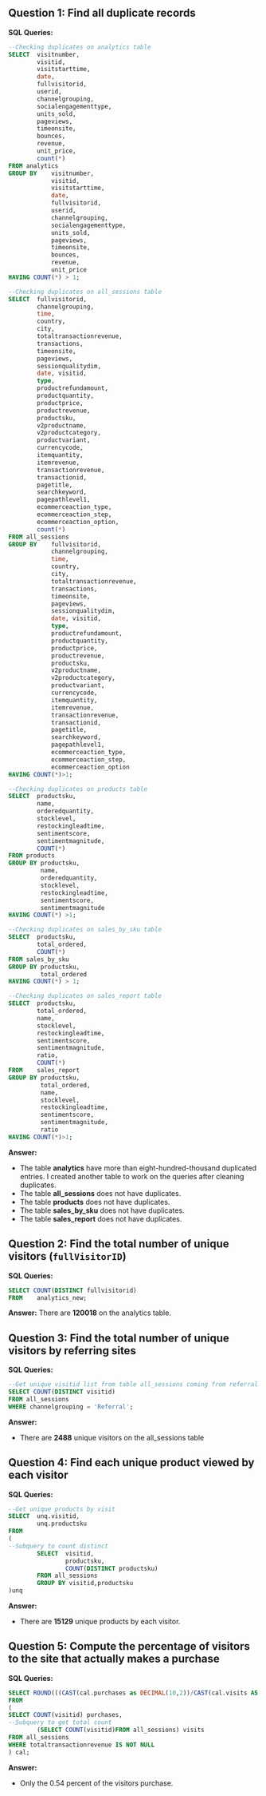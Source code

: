 ## Question 1: Find all duplicate records

**SQL Queries:**

```SQL
--Checking duplicates on analytics table 
SELECT 	visitnumber, 
		visitid, 
		visitstarttime, 
		date, 
		fullvisitorid, 
		userid, 
		channelgrouping, 
		socialengagementtype, 
		units_sold, 
		pageviews, 
		timeonsite, 
		bounces, 
		revenue, 
		unit_price,
		count(*)
FROM analytics
GROUP BY 	visitnumber, 
			visitid, 
			visitstarttime, 
			date, 
			fullvisitorid, 
			userid, 
			channelgrouping, 
			socialengagementtype, 
			units_sold, 
			pageviews, 
			timeonsite, 
			bounces, 
			revenue, 
			unit_price
HAVING COUNT(*) > 1;
```
```SQL
--Checking duplicates on all_sessions table 
SELECT 	fullvisitorid, 
		channelgrouping, 
		time, 
		country, 
		city, 
		totaltransactionrevenue, 
		transactions, 
		timeonsite, 
		pageviews, 
		sessionqualitydim, 
		date, visitid, 
		type, 
		productrefundamount, 
		productquantity, 
		productprice, 
		productrevenue, 
		productsku, 
		v2productname, 
		v2productcategory, 
		productvariant, 
		currencycode, 
		itemquantity, 
		itemrevenue, 
		transactionrevenue, 
		transactionid, 
		pagetitle, 
		searchkeyword, 
		pagepathlevel1, 
		ecommerceaction_type, 
		ecommerceaction_step, 
		ecommerceaction_option,
		count(*)
FROM all_sessions
GROUP BY 	fullvisitorid, 
			channelgrouping, 
			time, 
			country, 
			city, 
			totaltransactionrevenue, 
			transactions, 
			timeonsite, 
			pageviews, 
			sessionqualitydim, 
			date, visitid, 
			type, 
			productrefundamount, 
			productquantity, 
			productprice, 
			productrevenue, 
			productsku, 
			v2productname, 
			v2productcategory, 
			productvariant, 
			currencycode, 
			itemquantity, 
			itemrevenue, 
			transactionrevenue, 
			transactionid, 
			pagetitle, 
			searchkeyword, 
			pagepathlevel1, 
			ecommerceaction_type, 
			ecommerceaction_step, 
			ecommerceaction_option
HAVING COUNT(*)>1;	
```

```SQL
--Checking duplicates on products table
SELECT 	productsku, 
		name, 
		orderedquantity, 
		stocklevel, 
		restockingleadtime, 
		sentimentscore, 
		sentimentmagnitude,
		COUNT(*)
FROM products
GROUP BY productsku, 
		 name, 
		 orderedquantity, 
		 stocklevel, 
		 restockingleadtime, 
		 sentimentscore, 
		 sentimentmagnitude
HAVING COUNT(*) >1;
```
```SQL
--Checking duplicates on sales_by_sku table
SELECT 	productsku, 
		total_ordered,
		COUNT(*)
FROM sales_by_sku
GROUP BY productsku, 
		 total_ordered
HAVING COUNT(*) > 1;
```

```SQL
--Checking duplicates on sales_report table
SELECT 	productsku, 
		total_ordered, 
		name, 
		stocklevel, 
		restockingleadtime, 
		sentimentscore, 
		sentimentmagnitude, 
		ratio,
		COUNT(*)
FROM 	sales_report
GROUP BY productsku, 
		 total_ordered, 
		 name, 
		 stocklevel, 
		 restockingleadtime, 
		 sentimentscore, 
		 sentimentmagnitude, 
		 ratio
HAVING COUNT(*)>1;
```
**Answer:**
- The table **analytics** have more than eight-hundred-thousand duplicated entries. I created another table to work on the queries after cleaning duplicates.
- The table **all_sessions** does not have duplicates.
- The table **products** does not have duplicates.
- The table **sales_by_sku** does not have duplicates.
- The table **sales_report** does not have duplicates.




## Question 2: Find the total number of unique visitors (`fullVisitorID`)

**SQL Queries:**
```SQL
SELECT COUNT(DISTINCT fullvisitorid)
FROM 	analytics_new;
```

**Answer:**
There are **120018** on the analytics table.



## Question 3: Find the total number of unique visitors by referring sites

**SQL Queries:**

```SQL
--Get unique visitid list from table all_sessions coming from referral
SELECT COUNT(DISTINCT visitid) 
FROM all_sessions
WHERE channelgrouping = 'Referral';
```
**Answer:**
- There are **2488** unique visitors on the all_sessions table


## Question 4: Find each unique product viewed by each visitor

**SQL Queries:**
```SQL
--Get unique products by visit
SELECT 	unq.visitid,
		unq.productsku
FROM
(
--Subquery to count distinct
		SELECT 	visitid,
				productsku,
				COUNT(DISTINCT productsku)
		FROM all_sessions
		GROUP BY visitid,productsku
)unq
```
**Answer:**

- There are **15129** unique products by each visitor.


## Question 5: Compute the percentage of visitors to the site that actually makes a purchase

**SQL Queries:**
```SQL
SELECT ROUND(((CAST(cal.purchases as DECIMAL(10,2))/CAST(cal.visits AS DECIMAL(10,2)))*100),2) pct_purchases
FROM
(
SELECT COUNT(visitid) purchases, 
--Subquery to get total count
	    (SELECT COUNT(visitid)FROM all_sessions) visits
FROM all_sessions
WHERE totaltransactionrevenue IS NOT NULL
) cal;
```
**Answer:**

- Only the 0.54 percent of the visitors purchase.
